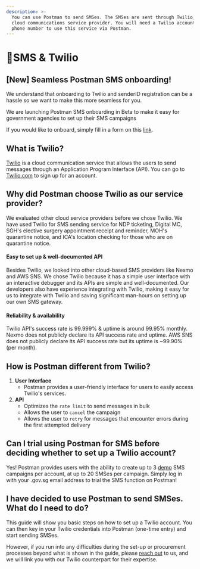 ```yaml
---
description: >-
  You can use Postman to send SMSes. The SMSes are sent through Twilio, our
  cloud communications service provider. You will need a Twilio account and a
  phone number to use this service via Postman.
---
```


# 📱SMS & Twilio

## \[New] Seamless Postman SMS onboarding!

We understand that onboarding to Twilio and senderID registration can be a hassle so we want to make this more seamless for you.

We are launching Postman SMS onboarding in Beta to make it easy for government agencies to set up their SMS campaigns

If you would like to onboard, simply fill in a form on this [link](https://go.gov.sg/postman-sms-form).

## What is Twilio?

[Twilio](https://www.twilio.com/) is a cloud communication service that allows the users to send messages through an Application Program Interface (API). You can go to [Twilio.com](https://www.twilio.com/) to sign up for an account.

## Why did Postman choose Twilio as our service provider?

We evaluated other cloud service providers before we chose Twilio. We have used Twilio for SMS sending service for NDP ticketing, Digital MC, SGH's elective surgery appointment receipt and reminder, MOH's quarantine notice, and ICA's location checking for those who are on quarantine notice.

#### **Easy to set up & well-documented API**

Besides Twilio, we looked into other cloud-based SMS providers like Nexmo and AWS SNS. We chose Twilio because it has a simple user interface with an interactive debugger and its APIs are simple and well-documented. Our developers also have experience integrating with Twilio, making it easy for us to integrate with Twilio and saving significant man-hours on setting up our own SMS gateway.

#### **Reliability & availability**

Twilio API's success rate is 99.999% & uptime is around 99.95% monthly. Nexmo does not publicly declare its API success rate and uptime. AWS SNS does not publicly declare its API success rate but its uptime is \~99.90% (per month).

## How is Postman different from Twilio?

1. **User Interface**
   * Postman provides a user-friendly interface for users to easily access Twilio's services.
2. **API**
   * Optimizes the `rate limit` to send messages in bulk
   * Allows the user to `cancel` the campaign
   * Allows the user to `retry` for messages that encounter errors during the first attempted delivery

## Can I trial using Postman for SMS before deciding whether to set up a Twilio account?

Yes! Postman provides users with the ability to create up to 3 [demo](../../before-you-start/demo-mode.md) SMS campaigns per account, at up to 20 SMSes per campaign. Simply log in with your .gov.sg email address to trial the SMS function on Postman!

## I have decided to use Postman to send SMSes. What do I need to do?

This guide will show you basic steps on how to set up a Twilio account. You can then key in your Twilio credentials into Postman (one-time entry) and start sending SMSes.

However, if you run into any difficulties during the set-up or procurement processes beyond what is shown in the guide, please [reach out](https://form.gov.sg/#!/62b19812ff209e00126f2c47) to us, and we will link you with our Twilio counterpart for their expertise.
